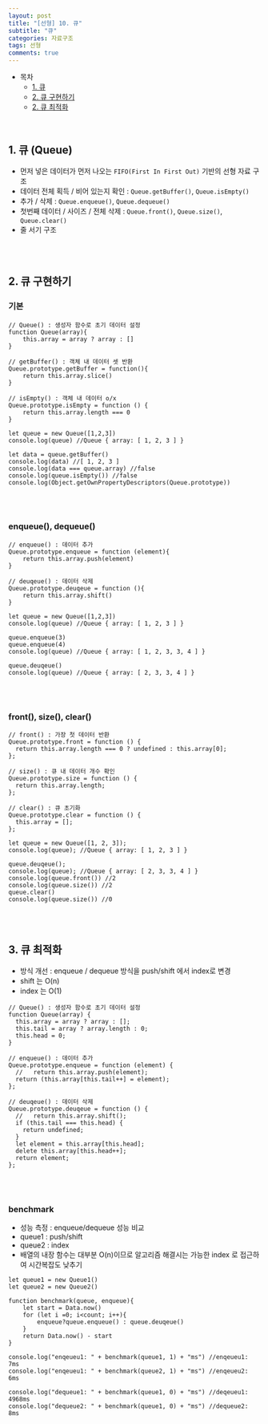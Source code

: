 ```yaml
---
layout: post
title: "[선형] 10. 큐"
subtitle: "큐"
categories: 자료구조
tags: 선형
comments: true
---
```


- 목차
  - [1. 큐](#)
  - [2. 큐 구현하기](#)
  - [2. 큐 최적화](#)

<br>


## 1. 큐 (Queue)

- 먼저 넣은 데이터가 먼저 나오는 `FIFO(First In First Out)` 기반의 선형 자료 구조
- 데이터 전체 획득 / 비어 있는지 확인 : `Queue.getBuffer()`, `Queue.isEmpty()`
- 추가 / 삭제 : `Queue.enqueue()`, `Queue.dequeue()`
- 첫번째 데이터 / 사이즈 / 전체 삭제 : `Queue.front()`, `Queue.size()`, `Queue.clear()`
- 줄 서기 구조

<br>
<br>

## 2. 큐 구현하기

### 기본

````
// Queue() : 생성자 함수로 초기 데이터 설정
function Queue(array){
    this.array = array ? array : []
}

// getBuffer() : 객체 내 데이터 셋 반환
Queue.prototype.getBuffer = function(){
    return this.array.slice()
}

// isEmpty() : 객체 내 데이터 o/x
Queue.prototype.isEmpty = function () {
    return this.array.length === 0
}

let queue = new Queue([1,2,3])
console.log(queue) //Queue { array: [ 1, 2, 3 ] }

let data = queue.getBuffer()
console.log(data) //[ 1, 2, 3 ]
console.log(data === queue.array) //false
console.log(queue.isEmpty()) //false
console.log(Object.getOwnPropertyDescriptors(Queue.prototype))
````

<br><br>

### enqueue(), dequeue()

````
// enqueue() : 데이터 추가
Queue.prototype.enqueue = function (element){
    return this.array.push(element)
}

// deuqeue() : 데이터 삭제
Queue.prototype.deuqeue = function (){
    return this.array.shift()
}

let queue = new Queue([1,2,3])
console.log(queue) //Queue { array: [ 1, 2, 3 ] }

queue.enqueue(3)
queue.enqueue(4)
console.log(queue) //Queue { array: [ 1, 2, 3, 3, 4 ] }

queue.deuqeue()
console.log(queue) //Queue { array: [ 2, 3, 3, 4 ] }
````

<br><br>

### front(), size(), clear()

````
// front() : 가장 첫 데이터 반환
Queue.prototype.front = function () {
  return this.array.length === 0 ? undefined : this.array[0];
};

// size() : 큐 내 데이터 개수 확인
Queue.prototype.size = function () {
  return this.array.length;
};

// clear() : 큐 초기화
Queue.prototype.clear = function () {
  this.array = [];
};

let queue = new Queue([1, 2, 3]);
console.log(queue); //Queue { array: [ 1, 2, 3 ] }

queue.deuqeue();
console.log(queue); //Queue { array: [ 2, 3, 3, 4 ] }
console.log(queue.front()) //2
console.log(queue.size()) //2
queue.clear()
console.log(queue.size()) //0

````

<br><br>

## 3. 큐 최적화

- 방식 개선 : enqueue / dequeue 방식을 push/shift 에서 index로 변경
- shift 는 O(n)
- index 는 O(1)

````
// Queue() : 생성자 함수로 초기 데이터 설정
function Queue(array) {
  this.array = array ? array : [];
  this.tail = array ? array.length : 0;
  this.head = 0;
}

// enqueue() : 데이터 추가
Queue.prototype.enqueue = function (element) {
  //   return this.array.push(element);
  return (this.array[this.tail++] = element);
};

// deuqeue() : 데이터 삭제
Queue.prototype.deuqeue = function () {
  //   return this.array.shift();
  if (this.tail === this.head) {
    return undefined;
  }
  let element = this.array[this.head];
  delete this.array[this.head++];
  return element;
};
````

<br><br>

### benchmark
- 성능 측정 : enqueue/dequeue 성능 비교
- queue1 : push/shift
- queue2 : index
- 배열의 내장 함수는 대부분 O(n)이므로 알고리즘 해결시는 가능한 index 로 접근하여 시간복잡도 낮추기

````
let queue1 = new Queue1()
let queue2 = new Queue2()

function benchmark(queue, enqueue){
    let start = Data.now()
    for (let i =0; i<count; i++){
        enqueue?queue.enqueue() : queue.deuqeue()
    }
    return Data.now() - start
}

console.log("enqeueu1: " + benchmark(queue1, 1) + "ms") //enqeueu1: 7ms
console.log("enqeueu1: " + benchmark(queue2, 1) + "ms") //enqeueu2: 6ms

console.log("dequeue1: " + benchmark(queue1, 0) + "ms") //deqeueu1: 4968ms
console.log("dequeue2: " + benchmark(queue1, 0) + "ms") //dequeue2: 8ms
````
